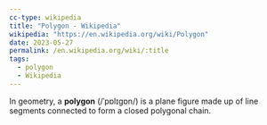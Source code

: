 ```yaml
---
cc-type: wikipedia
title: "Polygon - Wikipedia"
wikipedia: "https://en.wikipedia.org/wiki/Polygon"
date: 2023-05-27
permalink: /en.wikipedia.org/wiki/:title
tags:
  - polygon
  - Wikipedia
---
```

In geometry, a **polygon** (/ˈpɒlɪɡɒn/) is a plane figure made up of line segments connected to form a closed polygonal chain.